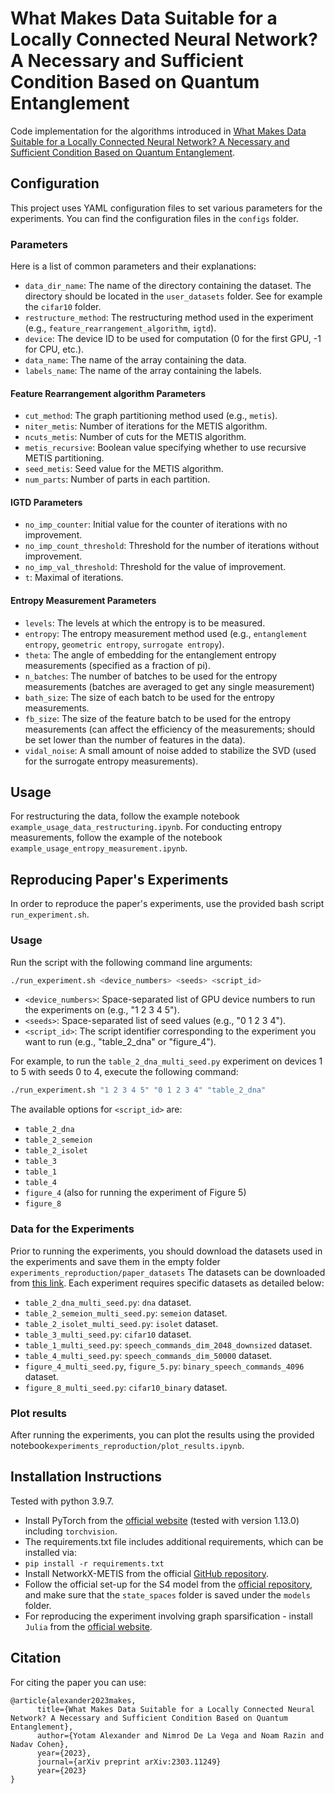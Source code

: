 # What Makes Data Suitable for a Locally Connected Neural Network? A Necessary and Sufficient Condition Based on Quantum Entanglement


Code implementation for the algorithms introduced in [What Makes Data Suitable for a Locally Connected Neural Network? A Necessary and Sufficient Condition Based on Quantum Entanglement](https://arxiv.org/abs/2303.11249).

## Configuration

This project uses YAML configuration files to set various parameters for the experiments. You can find the configuration files in the `configs` folder.


### Parameters

Here is a list of common parameters and their explanations:

- `data_dir_name`: The name of the directory containing the dataset. The directory should be located in the `user_datasets` folder. See for example the `cifar10` folder. 
- `restructure_method`: The restructuring method used in the experiment (e.g., `feature_rearrangement_algorithm`, `igtd`).
- `device`: The device ID to be used for computation (0 for the first GPU, -1 for CPU, etc.).
- `data_name`: The name of the array containing the data.
- `labels_name`: The name of the array containing the labels.

#### Feature Rearrangement algorithm Parameters

- `cut_method`: The graph partitioning method used (e.g., `metis`).
- `niter_metis`: Number of iterations for the METIS algorithm.
- `ncuts_metis`: Number of cuts for the METIS algorithm.
- `metis_recursive`: Boolean value specifying whether to use recursive METIS partitioning.
- `seed_metis`: Seed value for the METIS algorithm.
- `num_parts`: Number of parts in each partition.

#### IGTD Parameters

- `no_imp_counter`: Initial value for the counter of iterations with no improvement.
- `no_imp_count_threshold`: Threshold for the number of iterations without improvement.
- `no_imp_val_threshold`: Threshold for the value of improvement.
- `t`: Maximal of iterations.


#### Entropy Measurement Parameters

- `levels`: The levels at which the entropy is to be measured.
- `entropy`: The entropy measurement method used (e.g., `entanglement entropy`, `geometric entropy`, `surrogate entropy`).
- `theta`: The angle of embedding for the entanglement entropy measurements (specified as a fraction of pi).
- `n_batches`: The number of batches to be used for the entropy measurements (batches are averaged to get any single measurement)
- `bath_size`: The size of each batch to be used for the entropy measurements.
- `fb_size`: The size of the feature batch to be used for the entropy measurements (can affect the efficiency of the measurements; should be set lower than the number of features in the data). 
- `vidal_noise`: A small amount of noise added to stabilize the SVD (used for the surrogate entropy measurements). 
## Usage

For restructuring the data, follow the example notebook `example_usage_data_restructuring.ipynb`.
For conducting entropy measurements, follow the example of the notebook `example_usage_entropy_measurement.ipynb`.


## Reproducing Paper's Experiments

In order to reproduce the paper's experiments, use the provided bash script `run_experiment.sh`.


### Usage

Run the script with the following command line arguments:

```bash
./run_experiment.sh <device_numbers> <seeds> <script_id>
```
- `<device_numbers>`: Space-separated list of GPU device numbers to run the experiments on (e.g., "1 2 3 4 5").
- `<seeds>`: Space-separated list of seed values (e.g., "0 1 2 3 4").
- `<script_id>`: The script identifier corresponding to the experiment you want to run (e.g., "table_2_dna" or "figure_4").

For example, to run the `table_2_dna_multi_seed.py` experiment on devices 1 to 5 with seeds 0 to 4, execute the following command:

```bash
./run_experiment.sh "1 2 3 4 5" "0 1 2 3 4" "table_2_dna"
```
The available options for `<script_id>` are:

- `table_2_dna`
- `table_2_semeion`
- `table_2_isolet`
- `table_3`
- `table_1`
- `table_4`
- `figure_4` (also for running the experiment of Figure 5)
- `figure_8`


### Data for the Experiments
Prior to running the experiments, you should download the datasets used in the experiments and save them in the empty folder `experiments_reproduction/paper_datasets` The datasets can be downloaded from [this link](https://drive.google.com/drive/folders/198kRSBzlMS7QUxi60ZnJTb4XPTAPkGVU?usp=sharing).
Each experiment requires specific datasets as detailed below:
- `table_2_dna_multi_seed.py`: `dna` dataset.
- `table_2_semeion_multi_seed.py`: `semeion` dataset.
- `table_2_isolet_multi_seed.py`: `isolet` dataset.
- `table_3_multi_seed.py`: `cifar10` dataset.
- `table_1_multi_seed.py`: `speech_commands_dim_2048_downsized` dataset.
- `table_4_multi_seed.py`: `speech_commands_dim_50000` dataset.
- `figure_4_multi_seed.py`, `figure_5.py`: `binary_speech_commands_4096` dataset.
- `figure_8_multi_seed.py`: `cifar10_binary` dataset.

### Plot results
After running the experiments, you can plot the results using the provided notebook`experiments_reproduction/plot_results.ipynb`.




## Installation Instructions
Tested with python 3.9.7.
- Install PyTorch from the [official website](https://pytorch.org/) (tested with version 1.13.0) including `torchvision`.
- The requirements.txt file includes additional requirements, which can be installed via:
- `pip install -r requirements.txt`
- Install NetworkX-METIS from the official [GitHub repository](https://github.com/networkx/networkx-metis).
- Follow the official set-up for the S4 model from the [official repository](https://github.com/HazyResearch/state-spaces), and make sure that the `state_spaces` folder is saved under the `models` folder.
- For reproducing the experiment involving graph sparsification - install `Julia` from the [official website](https://julialang.org/downloads/).
 

## Citation

For citing the paper you can use:

```
@article{alexander2023makes,
      title={What Makes Data Suitable for a Locally Connected Neural Network? A Necessary and Sufficient Condition Based on Quantum Entanglement}, 
      author={Yotam Alexander and Nimrod De La Vega and Noam Razin and Nadav Cohen},
      year={2023},
      journal={arXiv preprint arXiv:2303.11249}
      year={2023}
}
```